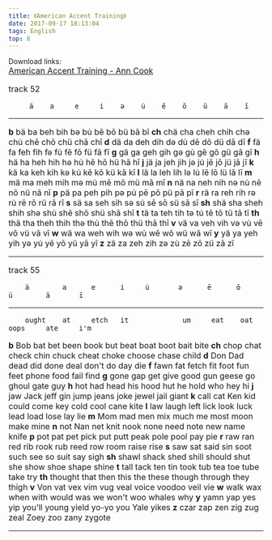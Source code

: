 ```yaml
---
title: 《American Accent Training》
date: 2017-09-17 18:13:04
tags: English
top: 8
---
```

Download links:  
[<font  size=3>American Accent Training - Ann Cook](https://drive.google.com/drive/folders/0B1A7SB9uTBegQ3o3Z1lpalNMdWM?usp=sharing)  

track 52

         ä    a     e     i    ə    u̇    ē    ō    ü    ā    ī
------ ---- ---- ----- ----- ---- ---- ---- ---- ---- ---- ----
**b**   bä   ba   beh   bih   bə   bu̇   bē   bō   bü   bā   bī
**ch**  chä  cha  cheh  chih  chə  chu̇  chē  chō  chü  chā  chī
**d**   dä   da   deh   dih   də   du̇   dē   dō   dü   dā   dī
**f**   fä   fa   feh   fih   fə   fu̇   fē   fō   fü   fā   fī
**g**   gä   ga   geh   gih   gə   gu̇   gē   gō   gü   gā   gī
**h**   hä   ha   heh   hih   hə   hu̇   hē   hō   hü   hā   hī
**j**   jä   ja   jeh   jih   jə   ju̇   jē   jō   jü   jā   jī
**k**   kä   ka   keh   kih   kə   ku̇   kē   kō   kü   kā   kī
**l**   lä   la   leh   lih   lə   lu̇   lē   lō   lü   lā   lī
**m**   mä   ma   meh   mih   mə   mu̇   mē   mō   mü   mā   mī
**n**   nä   na   neh   nih   nə   nu̇   nē   nō   nü   nā   nī
**p**   pä   pa   peh   pih   pə   pu̇   pē   pō   pü   pā   pī
**r**   rä   ra   reh   rih   rə   ru̇   rē   rō   rü   rā   rī
**s**   sä   sa   seh   sih   sə   su̇   sē   sō   sü   sā   sī
**sh**  shä  sha  sheh  shih  shə  shu̇  shē  shō  shü  shā  shī
**t**   tä   ta   teh   tih   tə   tu̇   tē   tō   tü   tā   tī
**th**  thä  tha  theh  thih  thə  thu̇  thē  thō  thü  thā  thī
**v**   vä   va   veh   vih   və   vu̇   vē   vō   vü   vā   vī
**w**   wä   wa   weh   wih   wə   wu̇   wē   wō   wü   wā   wī
**y**   yä   ya   yeh   yih   yə   yu̇   yē   yō   yü   yā   yī
**z**   zä   za   zeh   zih   zə   zu̇   zē   zō   zü   zā   zī
------ ---- ---- ----- ----- ---- ---- ---- ---- ---- ---- ----

track 55  

        ä        a      e      i     u̇       ə      ē      ō       ü        ā       ī
------ -------- ------ ------ ------ ------- ------ ------ ------- -------- ------- --------
        ought    at     etch   it             um     eat    oat     oops     ate     i'm
**b**   Bob      bat    bet    been   book    but    beat   boat    boot     bait    bite
**ch**  chop     chat   check  chin           chuck  cheat  choke   choose   chase   child
**d**   Don      Dad    dead   did            done   deal   don't   do       day     die
**f**   fawn     fat    fetch  fit    foot    fun    feet   phone   food     fail    find
**g**   gone     gap    get    give   good    gun    geese  go      ghoul    gate    guy
**h**   hot      had    head   his    hood    hut    he     hold    who      hey     hi
**j**   jaw      Jack   jeff   gin            jump   jeans  joke    jewel    jail    giant
**k**   call     cat    Ken    kid    could   come   key    cold    cool     cane    kite
**l**   law      laugh  left   lick   look    luck   lead   load   lose     lay     lie
**m**   Mom      mad    men    mix            much   me     most    moon     make    mine
**n**   not      Nan    net    knit   nook    none   need   note    new      name    knife
**p**   pot      pat    pet    pick   put     putt   peak   pole    pool     pay     pie
**r**   raw      ran    red    rib    rook    rub    reed   row     room     raise   rise
**s**   saw      sat    said   sin    soot    such   see    so      suit     say     sigh
**sh**  shawl    shack  shed   shill  should  shut   she    show    shoe     shape   shine
**t**   tall     tack   ten    tin    took    tub    tea    toe     tube     take    try
**th**  thought  that   then   this           the    these  though  through  they    thigh
**v**   Von      vat    vex    vim            vug    veal   voice   voodoo   veil    vie
**w**   walk     wax    when   with   would   was    we     won't   woo      whales  why
**y**   yamn     yap    yes    yip    you'll  young  yield  yo-yo   you      Yale    yikes
**z**   czar     zap    zen    zig            zug    zeal   Zoey    zoo      zany    zygote
------ -------- ------ ------ ------ ------- ------ ------ ------- -------- ------- --------



